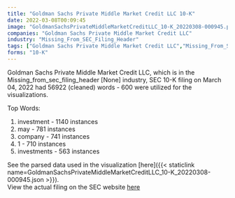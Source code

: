 ```yaml
---
title: "Goldman Sachs Private Middle Market Credit LLC 10-K"
date: 2022-03-08T00:09:45
image: "GoldmanSachsPrivateMiddleMarketCreditLLC_10-K_20220308-000945.png"
companies: "Goldman Sachs Private Middle Market Credit LLC"
industry: "Missing_From_SEC_Filing_Header"
tags: ["Goldman Sachs Private Middle Market Credit LLC","Missing_From_SEC_Filing_Header","03-04-2022","10-K"]
forms: "10-K"
---
```

Goldman Sachs Private Middle Market Credit LLC, which is in the Missing_from_sec_filing_header [None] industry, SEC 10-K filing on March 04, 2022 had 56922 (cleaned) words - 600 were utilized for the visualizations.

Top Words:
1. investment - 1140 instances
2. may - 781 instances
3. company - 741 instances
4. 1 - 710 instances
5. investments - 563 instances


See the parsed data used in the visualization [here]({{< staticlink name=GoldmanSachsPrivateMiddleMarketCreditLLC_10-K_20220308-000945.json >}}).  
View the actual filing on the SEC website [here](https://www.sec.gov/Archives/edgar/data/1674760/0000950170-22-002844.txt)